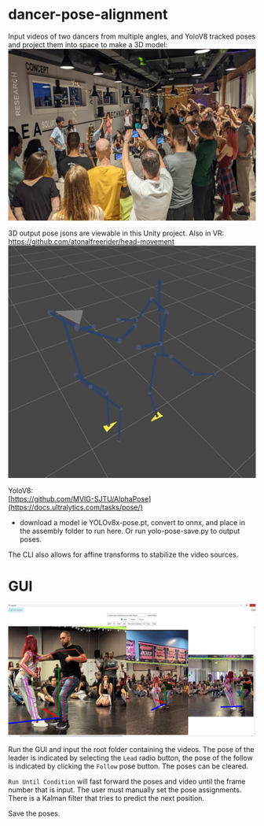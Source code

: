 # dancer-pose-alignment

Input videos of two dancers from multiple angles, and YoloV8 tracked poses and project them into space to make a 3D model:  
![plot](./dance-circle.jpg)  

3D output pose jsons are viewable in this Unity project. Also in VR:  
https://github.com/atonalfreerider/head-movement  
![plot](./dancer-3d.jpg)  

YoloV8:  
[https://github.com/MVIG-SJTU/AlphaPose](https://docs.ultralytics.com/tasks/pose/)
- download a model ie YOLOv8x-pose.pt, convert to onnx, and place in the assembly folder to run here. Or run yolo-pose-save.py to output poses.

The CLI also allows for affine transforms to stabilize the video sources.  

# GUI  

![plot](./gui-sample-image.jpg)

Run the GUI and input the root folder containing the videos. The pose of the leader is indicated by selecting the `Lead` radio button, the
pose of the follow is indicated by clicking the `Follow` pose button. The poses can be cleared.

`Run Until Condition` will fast forward the poses and video until the frame number that is input.
The user must manually set the pose assignments. There is a Kalman filter that tries to predict the next position.  

Save the poses.
